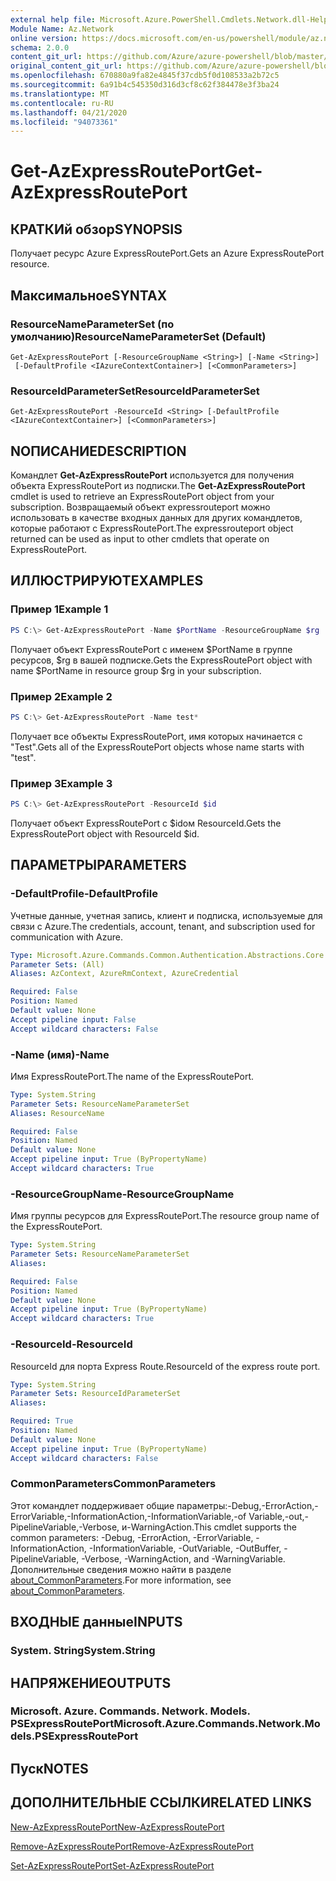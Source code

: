 ```yaml
---
external help file: Microsoft.Azure.PowerShell.Cmdlets.Network.dll-Help.xml
Module Name: Az.Network
online version: https://docs.microsoft.com/en-us/powershell/module/az.network/get-azexpressrouteport
schema: 2.0.0
content_git_url: https://github.com/Azure/azure-powershell/blob/master/src/Network/Network/help/Get-AzExpressRoutePort.md
original_content_git_url: https://github.com/Azure/azure-powershell/blob/master/src/Network/Network/help/Get-AzExpressRoutePort.md
ms.openlocfilehash: 670880a9fa82e4845f37cdb5f0d108533a2b72c5
ms.sourcegitcommit: 6a91b4c545350d316d3cf8c62f384478e3f3ba24
ms.translationtype: MT
ms.contentlocale: ru-RU
ms.lasthandoff: 04/21/2020
ms.locfileid: "94073361"
---
```

# <span data-ttu-id="f45ef-101">Get-AzExpressRoutePort</span><span class="sxs-lookup"><span data-stu-id="f45ef-101">Get-AzExpressRoutePort</span></span>

## <span data-ttu-id="f45ef-102">КРАТКИй обзор</span><span class="sxs-lookup"><span data-stu-id="f45ef-102">SYNOPSIS</span></span>
<span data-ttu-id="f45ef-103">Получает ресурс Azure ExpressRoutePort.</span><span class="sxs-lookup"><span data-stu-id="f45ef-103">Gets an Azure ExpressRoutePort resource.</span></span>

## <span data-ttu-id="f45ef-104">Максимальное</span><span class="sxs-lookup"><span data-stu-id="f45ef-104">SYNTAX</span></span>

### <span data-ttu-id="f45ef-105">ResourceNameParameterSet (по умолчанию)</span><span class="sxs-lookup"><span data-stu-id="f45ef-105">ResourceNameParameterSet (Default)</span></span>
```
Get-AzExpressRoutePort [-ResourceGroupName <String>] [-Name <String>]
 [-DefaultProfile <IAzureContextContainer>] [<CommonParameters>]
```

### <span data-ttu-id="f45ef-106">ResourceIdParameterSet</span><span class="sxs-lookup"><span data-stu-id="f45ef-106">ResourceIdParameterSet</span></span>
```
Get-AzExpressRoutePort -ResourceId <String> [-DefaultProfile <IAzureContextContainer>] [<CommonParameters>]
```

## <span data-ttu-id="f45ef-107">NОПИСАНИЕ</span><span class="sxs-lookup"><span data-stu-id="f45ef-107">DESCRIPTION</span></span>
<span data-ttu-id="f45ef-108">Командлет **Get-AzExpressRoutePort** используется для получения объекта ExpressRoutePort из подписки.</span><span class="sxs-lookup"><span data-stu-id="f45ef-108">The **Get-AzExpressRoutePort** cmdlet is used to retrieve an ExpressRoutePort object from your subscription.</span></span> <span data-ttu-id="f45ef-109">Возвращаемый объект expressrouteport можно использовать в качестве входных данных для других командлетов, которые работают с ExpressRoutePort.</span><span class="sxs-lookup"><span data-stu-id="f45ef-109">The expressrouteport object returned can be used as input to other cmdlets that operate on ExpressRoutePort.</span></span>

## <span data-ttu-id="f45ef-110">ИЛЛЮСТРИРУЮТ</span><span class="sxs-lookup"><span data-stu-id="f45ef-110">EXAMPLES</span></span>

### <span data-ttu-id="f45ef-111">Пример 1</span><span class="sxs-lookup"><span data-stu-id="f45ef-111">Example 1</span></span>
```powershell
PS C:\> Get-AzExpressRoutePort -Name $PortName -ResourceGroupName $rg
```

<span data-ttu-id="f45ef-112">Получает объект ExpressRoutePort с именем $PortName в группе ресурсов, $rg в вашей подписке.</span><span class="sxs-lookup"><span data-stu-id="f45ef-112">Gets the ExpressRoutePort object with name $PortName in resource group $rg in your subscription.</span></span>

### <span data-ttu-id="f45ef-113">Пример 2</span><span class="sxs-lookup"><span data-stu-id="f45ef-113">Example 2</span></span>
```powershell
PS C:\> Get-AzExpressRoutePort -Name test*
```

<span data-ttu-id="f45ef-114">Получает все объекты ExpressRoutePort, имя которых начинается с "Test".</span><span class="sxs-lookup"><span data-stu-id="f45ef-114">Gets all of the ExpressRoutePort objects whose name starts with "test".</span></span>

### <span data-ttu-id="f45ef-115">Пример 3</span><span class="sxs-lookup"><span data-stu-id="f45ef-115">Example 3</span></span>
```powershell
PS C:\> Get-AzExpressRoutePort -ResourceId $id
```

<span data-ttu-id="f45ef-116">Получает объект ExpressRoutePort с $idом ResourceId.</span><span class="sxs-lookup"><span data-stu-id="f45ef-116">Gets the ExpressRoutePort object with ResourceId $id.</span></span> 

## <span data-ttu-id="f45ef-117">ПАРАМЕТРЫ</span><span class="sxs-lookup"><span data-stu-id="f45ef-117">PARAMETERS</span></span>

### <span data-ttu-id="f45ef-118">-DefaultProfile</span><span class="sxs-lookup"><span data-stu-id="f45ef-118">-DefaultProfile</span></span>
<span data-ttu-id="f45ef-119">Учетные данные, учетная запись, клиент и подписка, используемые для связи с Azure.</span><span class="sxs-lookup"><span data-stu-id="f45ef-119">The credentials, account, tenant, and subscription used for communication with Azure.</span></span>

```yaml
Type: Microsoft.Azure.Commands.Common.Authentication.Abstractions.Core.IAzureContextContainer
Parameter Sets: (All)
Aliases: AzContext, AzureRmContext, AzureCredential

Required: False
Position: Named
Default value: None
Accept pipeline input: False
Accept wildcard characters: False
```

### <span data-ttu-id="f45ef-120">-Name (имя)</span><span class="sxs-lookup"><span data-stu-id="f45ef-120">-Name</span></span>
<span data-ttu-id="f45ef-121">Имя ExpressRoutePort.</span><span class="sxs-lookup"><span data-stu-id="f45ef-121">The name of the ExpressRoutePort.</span></span>

```yaml
Type: System.String
Parameter Sets: ResourceNameParameterSet
Aliases: ResourceName

Required: False
Position: Named
Default value: None
Accept pipeline input: True (ByPropertyName)
Accept wildcard characters: True
```

### <span data-ttu-id="f45ef-122">-ResourceGroupName</span><span class="sxs-lookup"><span data-stu-id="f45ef-122">-ResourceGroupName</span></span>
<span data-ttu-id="f45ef-123">Имя группы ресурсов для ExpressRoutePort.</span><span class="sxs-lookup"><span data-stu-id="f45ef-123">The resource group name of the ExpressRoutePort.</span></span>

```yaml
Type: System.String
Parameter Sets: ResourceNameParameterSet
Aliases:

Required: False
Position: Named
Default value: None
Accept pipeline input: True (ByPropertyName)
Accept wildcard characters: True
```

### <span data-ttu-id="f45ef-124">-ResourceId</span><span class="sxs-lookup"><span data-stu-id="f45ef-124">-ResourceId</span></span>
<span data-ttu-id="f45ef-125">ResourceId для порта Express Route.</span><span class="sxs-lookup"><span data-stu-id="f45ef-125">ResourceId of the express route port.</span></span>

```yaml
Type: System.String
Parameter Sets: ResourceIdParameterSet
Aliases:

Required: True
Position: Named
Default value: None
Accept pipeline input: True (ByPropertyName)
Accept wildcard characters: False
```

### <span data-ttu-id="f45ef-126">CommonParameters</span><span class="sxs-lookup"><span data-stu-id="f45ef-126">CommonParameters</span></span>
<span data-ttu-id="f45ef-127">Этот командлет поддерживает общие параметры:-Debug,-ErrorAction,-ErrorVariable,-InformationAction,-InformationVariable,-of Variable,-out,-PipelineVariable,-Verbose, и-WarningAction.</span><span class="sxs-lookup"><span data-stu-id="f45ef-127">This cmdlet supports the common parameters: -Debug, -ErrorAction, -ErrorVariable, -InformationAction, -InformationVariable, -OutVariable, -OutBuffer, -PipelineVariable, -Verbose, -WarningAction, and -WarningVariable.</span></span> <span data-ttu-id="f45ef-128">Дополнительные сведения можно найти в разделе [about_CommonParameters](http://go.microsoft.com/fwlink/?LinkID=113216).</span><span class="sxs-lookup"><span data-stu-id="f45ef-128">For more information, see [about_CommonParameters](http://go.microsoft.com/fwlink/?LinkID=113216).</span></span>

## <span data-ttu-id="f45ef-129">ВХОДНЫЕ данные</span><span class="sxs-lookup"><span data-stu-id="f45ef-129">INPUTS</span></span>

### <span data-ttu-id="f45ef-130">System. String</span><span class="sxs-lookup"><span data-stu-id="f45ef-130">System.String</span></span>

## <span data-ttu-id="f45ef-131">НАПРЯЖЕНИЕ</span><span class="sxs-lookup"><span data-stu-id="f45ef-131">OUTPUTS</span></span>

### <span data-ttu-id="f45ef-132">Microsoft. Azure. Commands. Network. Models. PSExpressRoutePort</span><span class="sxs-lookup"><span data-stu-id="f45ef-132">Microsoft.Azure.Commands.Network.Models.PSExpressRoutePort</span></span>

## <span data-ttu-id="f45ef-133">Пуск</span><span class="sxs-lookup"><span data-stu-id="f45ef-133">NOTES</span></span>

## <span data-ttu-id="f45ef-134">ДОПОЛНИТЕЛЬНЫЕ ССЫЛКИ</span><span class="sxs-lookup"><span data-stu-id="f45ef-134">RELATED LINKS</span></span>

[<span data-ttu-id="f45ef-135">New-AzExpressRoutePort</span><span class="sxs-lookup"><span data-stu-id="f45ef-135">New-AzExpressRoutePort</span></span>](./New-AzExpressRoutePort.md)

[<span data-ttu-id="f45ef-136">Remove-AzExpressRoutePort</span><span class="sxs-lookup"><span data-stu-id="f45ef-136">Remove-AzExpressRoutePort</span></span>](./Remove-AzExpressRoutePort.md)

[<span data-ttu-id="f45ef-137">Set-AzExpressRoutePort</span><span class="sxs-lookup"><span data-stu-id="f45ef-137">Set-AzExpressRoutePort</span></span>](./Set-AzExpressRoutePort.md)
